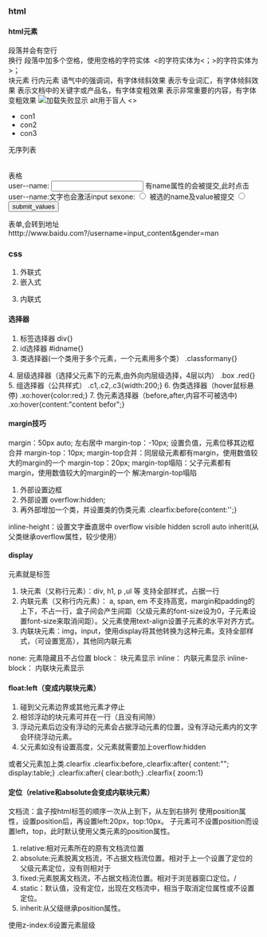 ### html

#### html元素
<p></p> 段落并会有空行
<br /> 换行
段落中加多个空格，使用空格的字符实体&nbsp;
<的字符实体为&lt；>的字符实体为&gt；
<div></div> 块元素
<span></span> 行内元素
<em></em> 语气中的强调词，有字体倾斜效果
<i></i> 表示专业词汇，有字体倾斜效果
<b></b> 表示文档中的关键字或产品名，有字体变粗效果
<strong></strong> 表示非常重要的内容，有字体变粗效果
<img src="../../pic.jpg" alt="加载失败显示"></img> alt用于盲人
<></>
<ul>
  <li>con1</li>
  <li>con2</li>
  <li>con3</li>  
</ul> 无序列表
<table></table> 表格
<form action="htttp://www.baidu.com">
  <label for="click_selection">user--name:</label>
  <input type="text" name="username" id="click_selection"/> 有name属性的会被提交,此时点击user--name:文字也会激活input
  <label>sexone:</label>
  <input type="radio" name="gender" value="man" /> 被选的name及value被提交  
  <input type="radio" name="gender" value="woman" />
  <input type="submit" name="" value="submit_values" />  
</form> 表单,会转到地址htttp://www.baidu.com?/username=input_content&gender=man

### css
1. 外联式<link rel="stylesheet" type="text/css" href="css/main.css" >
2. 嵌入式
<style type="text/css">
  h1{font-size:20px;}
</style>
3. 内联式<div style="font-size:20px;"></div>

#### 选择器
1. 标签选择器 div{}
2. id选择器 #idname{}
3. 类选择器(一个类用于多个元素，一个元素用多个类） .classformany{}
<div class="cname1 cname2 cname3">
4. 层级选择器（选择父元素下的元素,由外向内层级选择，4层以内） .box .red{}
5. 组选择器（公共样式） .c1,.c2,.c3{width:200;}
6. 伪类选择器（hover鼠标悬停) .xo:hover{color:red;}
7. 伪元素选择器（before,after,内容不可被选中) .xo:hover{content:"content befor";}

#### margin技巧
margin：50px auto; 左右居中
margin-top：-10px; 设置负值，元素位移其边框合并
margin-top：10px; margin-top合并：同层级元素都有margin，使用数值较大的margin的一个
margin-top：20px; margin-top塌陷：父子元素都有margin，使用数值较大的margin的一个
解决margin-top塌陷
1. 外部设置边框
2. 外部设置 overflow:hidden;
3. 再外部增加一个类，并设置类的伪类元素 .clearfix:before{content:'';}

inline-height：设置文字垂直居中
overflow
visible hidden scroll auto inherit(从父类继承overflow属性，较少使用）

#### display
元素就是标签
1. 块元素（又称行元素）：div, h1, p ,ul 等 支持全部样式，占据一行
2. 内联元素（又称行内元素）： a, span, em 不支持高宽，margin和padding的上下，不占一行，盒子间会产生间距（父级元素的font-size设为0，子元素设置font-size来取消间距）。父元素使用text-align设置子元素的水平对齐方式。
3. 内联块元素：img，input，使用display将其他转换为这种元素。支持全部样式，（可设置宽高），其他同内联元素

none: 元素隐藏且不占位置
block： 块元素显示
inline： 内联元素显示
inline-block： 内联块元素显示

#### float:left（变成内联块元素）
1. 碰到父元素边界或其他元素才停止
2. 相邻浮动的块元素可并在一行（且没有间隙）
3. 浮动元素后边没有浮动的元素会占据浮动元素的位置，没有浮动元素内的文字会环绕浮动元素。
4. 父元素如没有设置高度，父元素就需要加上overflow:hidden

或者父元素加上类.clearfix
.clearfix:before,.clearfix:after{
  content:"";
  display:table;}
.clearfix:after{
  clear:both;}
.clearfix{
  zoom:1}
  
  
####  定位（relative和absolute会变成内联块元素）
文档流：盒子按html标签的顺序一次从上到下，从左到右排列
使用position属性，设置position后，再设置left:20px，top:10px。
子元素可不设置position而设置left，top，此时默认使用父类元素的position属性。
1. relative:相对元素所在的原有文档流位置
2. absolute:元素脱离文档流，不占据文档流位置。相对于上一个设置了定位的父级元素定位，没有则相对于<body>
3. fixed:元素脱离文档流，不占据文档流位置。相对于浏览器窗口定位。/
4. static：默认值，没有定位，出现在文档流中，相当于取消定位属性或不设置定位。
5. inherit:从父级继承position属性。

使用z-index:6设置元素层级
